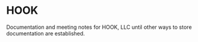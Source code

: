 # HOOK

Documentation and meeting notes for HOOK, LLC until other ways to store documentation are established.
